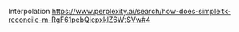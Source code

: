 
Interpolation
https://www.perplexity.ai/search/how-does-simpleitk-reconcile-m-RgF61pebQiepxklZ6WtSVw#4

